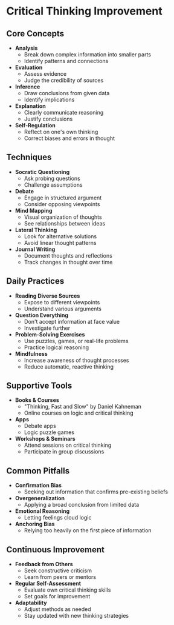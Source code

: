# Critical Thinking Improvement

## **Core Concepts**
- **Analysis**  
  - Break down complex information into smaller parts  
  - Identify patterns and connections
- **Evaluation**  
  - Assess evidence  
  - Judge the credibility of sources
- **Inference**  
  - Draw conclusions from given data  
  - Identify implications
- **Explanation**  
  - Clearly communicate reasoning  
  - Justify conclusions
- **Self-Regulation**  
  - Reflect on one's own thinking  
  - Correct biases and errors in thought

## **Techniques**
- **Socratic Questioning**  
  - Ask probing questions  
  - Challenge assumptions
- **Debate**  
  - Engage in structured argument  
  - Consider opposing viewpoints
- **Mind Mapping**  
  - Visual organization of thoughts  
  - See relationships between ideas
- **Lateral Thinking**  
  - Look for alternative solutions  
  - Avoid linear thought patterns
- **Journal Writing**  
  - Document thoughts and reflections  
  - Track changes in thought over time

## **Daily Practices**
- **Reading Diverse Sources**  
  - Expose to different viewpoints  
  - Understand various arguments
- **Question Everything**  
  - Don't accept information at face value  
  - Investigate further
- **Problem-Solving Exercises**  
  - Use puzzles, games, or real-life problems  
  - Practice logical reasoning
- **Mindfulness**  
  - Increase awareness of thought processes  
  - Reduce automatic, reactive thinking

## **Supportive Tools**
- **Books & Courses**  
  - "Thinking, Fast and Slow" by Daniel Kahneman  
  - Online courses on logic and critical thinking
- **Apps**  
  - Debate apps  
  - Logic puzzle games
- **Workshops & Seminars**  
  - Attend sessions on critical thinking  
  - Participate in group discussions

## **Common Pitfalls**
- **Confirmation Bias**  
  - Seeking out information that confirms pre-existing beliefs
- **Overgeneralization**  
  - Applying a broad conclusion from limited data
- **Emotional Reasoning**  
  - Letting feelings cloud logic
- **Anchoring Bias**  
  - Relying too heavily on the first piece of information

## **Continuous Improvement**
- **Feedback from Others**  
  - Seek constructive criticism  
  - Learn from peers or mentors
- **Regular Self-Assessment**  
  - Evaluate own critical thinking skills  
  - Set goals for improvement
- **Adaptability**  
  - Adjust methods as needed  
  - Stay updated with new thinking strategies
